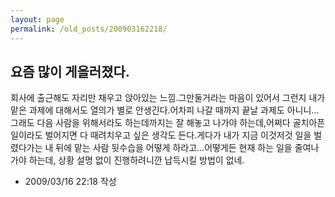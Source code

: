 ```yaml
---
layout: page
permalink: /old_posts/200903162218/
---
```


## 요즘 많이 게을러졌다.

회사에 출근해도 자리만 채우고 앉아있는 느낌.그만둘거라는 마음이 있어서 그런지 내가 맡은 과제에 대해서도 열의가 별로 안생긴다.어차피 나갈 때까지 끝날 과제도 아니니...그래도 다음 사람을 위해서라도 하는데까지는 잘 해놓고 나가야 하는데,어쩌다 골치아픈 일이라도 벌어지면 다 때려치우고 싶은 생각도 든다.게다가 내가 지금 이것저것 일을 벌렸다가는 내 뒤에 맡는 사람 뒷수습을 어떻게 하라고...어떻게든 현재 하는 일을 줄여나가야 하는데, 상황 설명 없이 진행하려니깐 납득시킬 방법이 없네.



- 2009/03/16 22:18 작성